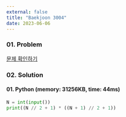 ```yaml
---
external: false
title: "Baekjoon 3004"
date: 2023-06-06
---
```


### 01. Problem

[문제 확인하기](https://www.acmicpc.net/problem/3004)

### 02. Solution

#### 01. Python (memory: 31256KB, time: 44ms)

```Python
N = int(input())
print((N // 2 + 1) * ((N + 1) // 2 + 1))
```

